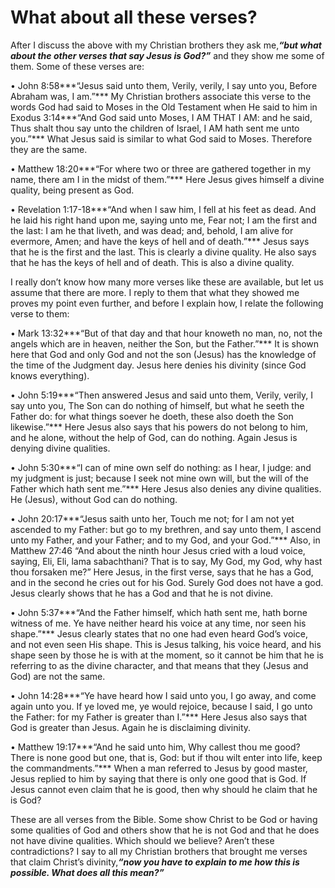 What about all these verses?
============================

After I discuss the above with my Christian brothers they ask me,***“but
what about the other verses that say Jesus is God?”*** and they show me
some of them. Some of these verses are:

• John 8:58***“Jesus said unto them, Verily, verily, I say unto you,
Before Abraham was, I am.”*** My Christian brothers associate this verse
to the words God had said to Moses in the Old Testament when He said to
him in Exodus 3:14***“And God said unto Moses, I AM THAT I AM: and he
said, Thus shalt thou say unto the children of Israel, I AM hath sent me
unto you.”*** What Jesus said is similar to what God said to Moses.
Therefore they are the same.

• Matthew 18:20***“For where two or three are gathered together in my
name, there am I in the midst of them.”*** Here Jesus gives himself a
divine quality, being present as God.

• Revelation 1:17-18***“And when I saw him, I fell at his feet as dead.
And he laid his right hand upon me, saying unto me, Fear not; I am the
first and the last: I am he that liveth, and was dead; and, behold, I am
alive for evermore, Amen; and have the keys of hell and of death.”***
Jesus says that he is the first and the last. This is clearly a divine
quality. He also says that he has the keys of hell and of death. This is
also a divine quality.

I really don’t know how many more verses like these are available, but
let us assume that there are more. I reply to them that what they showed
me proves my point even further, and before I explain how, I relate the
following verse to them:

• Mark 13:32***“But of that day and that hour knoweth no man, no, not
the angels which are in heaven, neither the Son, but the Father.”*** It
is shown here that God and only God and not the son (Jesus) has the
knowledge of the time of the Judgment day. Jesus here denies his
divinity (since God knows everything).

• John 5:19***“Then answered Jesus and said unto them, Verily, verily, I
say unto you, The Son can do nothing of himself, but what he seeth the
Father do: for what things soever he doeth, these also doeth the Son
likewise.”*** Here Jesus also says that his powers do not belong to him,
and he alone, without the help of God, can do nothing. Again Jesus is
denying divine qualities.

• John 5:30***“I can of mine own self do nothing: as I hear, I judge:
and my judgment is just; because I seek not mine own will, but the will
of the Father which hath sent me.”*** Here Jesus also denies any divine
qualities. He (Jesus), without God can do nothing.

• John 20:17***“Jesus saith unto her, Touch me not; for I am not yet
ascended to my Father: but go to my brethren, and say unto them, I
ascend unto my Father, and your Father; and to my God, and your God.”***
Also, in Matthew 27:46 “And about the ninth hour Jesus cried with a loud
voice, saying, Eli, Eli, lama sabachthani? That is to say, My God, my
God, why hast thou forsaken me?” Here Jesus, in the first verse, says
that he has a God, and in the second he cries out for his God. Surely
God does not have a god. Jesus clearly shows that he has a God and that
he is not divine.

• John 5:37***“And the Father himself, which hath sent me, hath borne
witness of me. Ye have neither heard his voice at any time, nor seen his
shape.”*** Jesus clearly states that no one had even heard God’s voice,
and not even seen His shape. This is Jesus talking, his voice heard, and
his shape seen by those he is with at the moment, so it cannot be him
that he is referring to as the divine character, and that means that
they (Jesus and God) are not the same.

• John 14:28***“Ye have heard how I said unto you, I go away, and come
again unto you. If ye loved me, ye would rejoice, because I said, I go
unto the Father: for my Father is greater than I.”*** Here Jesus also
says that God is greater than Jesus. Again he is disclaiming divinity.

• Matthew 19:17***“And he said unto him, Why callest thou me good? There
is none good but one, that is, God: but if thou wilt enter into life,
keep the commandments.”*** When a man referred to Jesus by good master,
Jesus replied to him by saying that there is only one good that is God.
If Jesus cannot even claim that he is good, then why should he claim
that he is God?

These are all verses from the Bible. Some show Christ to be God or
having some qualities of God and others show that he is not God and that
he does not have divine qualities. Which should we believe? Aren’t these
contradictions? I say to all my Christian brothers that brought me
verses that claim Christ’s divinity,***“now you have to explain to me
how this is possible. What does all this mean?”***


